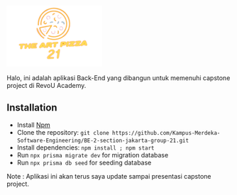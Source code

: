 <img src="https://github.com/Kampus-Merdeka-Software-Engineering/FE-2-section-jakarta-group-21/blob/main/asset/iconShop.png" />
<p>Halo, ini adalah aplikasi Back-End yang dibangun untuk memenuhi capstone project di RevoU Academy.<br>

## Installation

* Install [Npm](https://nodejs.org/en/download)
* Clone the repository: `git clone https://github.com/Kampus-Merdeka-Software-Engineering/BE-2-section-jakarta-group-21.git`
* Install dependencies: `npm install ; npm start`
* Run `npx prisma migrate dev` for migration database
* Run `npx prisma db seed` for seeding database

Note : Aplikasi ini akan terus saya update sampai presentasi capstone project.
</p>

